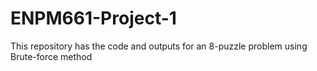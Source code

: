 # ENPM661-Project-1
This repository has the code and outputs for an 8-puzzle problem using Brute-force method
